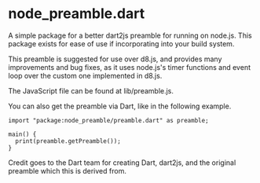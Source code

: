 node_preamble.dart
===

A simple package for a better dart2js preamble for running on node.js. This
package exists for ease of use if incorporating into your build system.

This preamble is suggested for use over d8.js, and provides many improvements
and bug fixes, as it uses node.js's timer functions and event loop over the
custom one implemented in d8.js.

The JavaScript file can be found at lib/preamble.js.

You can also get the preamble via Dart, like in the following example.

```
import "package:node_preamble/preamble.dart" as preamble;

main() {
  print(preamble.getPreamble());
}
```

Credit goes to the Dart team for creating Dart, dart2js, and the original
preamble which this is derived from.
